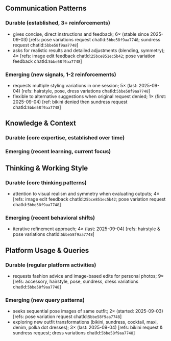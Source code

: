## Communication Patterns
### Durable (established, 3+ reinforcements)
- gives concise, direct instructions and feedback; 6× (stable since 2025-09-03) [refs: pose variations request chatId:`5bbe58f9aa7748`; sundress request chatId:`5bbe58f9aa7748`]
- asks for realistic results and detailed adjustments (blending, symmetry); 4× [refs: image edit feedback chatId:`25bce851ec5b42`; pose variation feedback chatId:`5bbe58f9aa7748`]

### Emerging (new signals, 1-2 reinforcements)
- requests multiple styling variations in one session; 5× (last: 2025-09-04) [refs: hairstyle, pose, dress variations chatId:`5bbe58f9aa7748`]
- flexible to alternative suggestions when original request denied; 1× (first: 2025-09-04) [ref: bikini denied then sundress request chatId:`5bbe58f9aa7748`]

## Knowledge & Context
### Durable (core expertise, established over time)

### Emerging (recent learning, current focus)

## Thinking & Working Style
### Durable (core thinking patterns)
- attention to visual realism and symmetry when evaluating outputs; 4× [refs: image edit feedback chatId:`25bce851ec5b42`; pose variation request chatId:`5bbe58f9aa7748`]

### Emerging (recent behavioral shifts)
- iterative refinement approach; 4× (last: 2025-09-04) [refs: hairstyle & pose variations chatId:`5bbe58f9aa7748`]

## Platform Usage & Queries
### Durable (regular platform activities)
- requests fashion advice and image-based edits for personal photos; 9× [refs: accessory, hairstyle, pose, sundress, dress variations chatId:`5bbe58f9aa7748`]

### Emerging (new query patterns)
- seeks sequential pose images of same outfit; 2× (started: 2025-09-03) [refs: pose variation request chatId:`5bbe58f9aa7748`]
- exploring new outfit transformations (bikini, sundress, cocktail, maxi, denim, polka dot dresses); 3× (last: 2025-09-04) [refs: bikini request & sundress request; dress variations chatId:`5bbe58f9aa7748`]